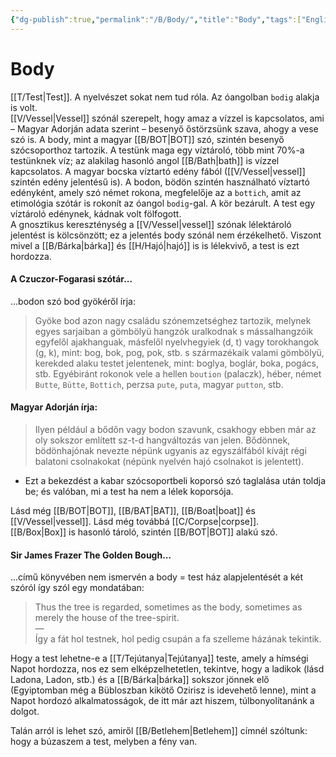 ```yaml
---
{"dg-publish":true,"permalink":"/B/Body/","title":"Body","tags":["Englishtexttranslated"],"created":"2024-10-24T16:14","updated":"2024-10-24T16:14"}
---
```



# Body

[[T/Test\|Test]]. A nyelvészet sokat nem tud róla. Az óangolban `bodig` alakja is volt.  
[[V/Vessel\|Vessel]] szónál szerepelt, hogy amaz a vízzel is kapcsolatos, ami – Magyar Adorján adata szerint – besenyő őstörzsünk szava, ahogy a vese szó is. A body, mint a magyar [[B/BOT\|BOT]] szó, szintén besenyő szócsoporthoz tartozik. A testünk maga egy víztároló, több mint 70%-a testünknek víz; az alakilag hasonló angol [[B/Bath\|bath]] is vízzel kapcsolatos. A magyar bocska víztartó edény fából ([[V/Vessel\|vessel]] szintén edény jelentésű is). A bodon, bödön szintén használható víztartó edényként, amely szó német rokona, megfelelője az a `bottich`, amit az etimológia szótár is rokonít az óangol `bodig`-gal. A kör bezárult. A test egy víztároló edénynek, kádnak volt fölfogott.  
A gnosztikus kereszténység a [[V/Vessel\|vessel]] szónak lélektároló jelentést is kölcsönzött; ez a jelentés body szónál nem érzékelhető. Viszont mivel a [[B/Bárka\|bárka]] és [[H/Hajó\|hajó]] is is lélekvivő, a test is ezt hordozza.  

#### A Czuczor-Fogarasi szótár...

...bodon szó bod gyökéről írja:  
> Gyöke bod azon nagy családu szónemzetséghez tartozik, melynek egyes sarjaiban a gömbölyü hangzók uralkodnak s mássalhangzóik egyfelől ajakhanguak, másfelől nyelvhegyiek (d, t) vagy torokhangok (g, k), mint: bog, bok, pog, pok, stb. s származékaik valami gömbölyü, kerekded alaku testet jelentenek, mint: boglya, boglár, boka, pogács, stb. Egyébiránt rokonok vele a hellen `boution` (palaczk), héber, német `Butte`, `Bütte`, `Bottich`, perzsa `pute`, `puta`, magyar `putton`, stb.  

#### Magyar Adorján írja:  

> Ilyen például a bődőn vagy bodon szavunk, csakhogy ebben már az oly sokszor említett sz-t-d hangváltozás van jelen. Bődönnek, bödönhajónak nevezte népünk ugyanis az egyszálfából kívájt régi balatoni csolnakokat (népünk nyelvén hajó csolnakot is jelentett).
- Ezt a bekezdést a kabar szócsoportbeli koporsó szó taglalása után toldja be; és valóban, mi a test ha nem a lélek koporsója.  

Lásd még [[B/BOT\|BOT]], [[B/BAT\|BAT]], [[B/Boat\|boat]] és [[V/Vessel\|vessel]]. Lásd még továbbá [[C/Corpse\|corpse]].  
[[B/Box\|Box]] is hasonló tároló, szintén [[B/BOT\|BOT]] alakú szó.  

#### Sir James Frazer The Golden Bough...  

...című könyvében nem ismervén a body = test ház alapjelentését a két szóról így szól egy mondatában:  
> Thus the tree is regarded, sometimes as the body, sometimes as merely the house of the tree-spirit.  
> —  
> Így a fát hol testnek, hol pedig csupán a fa szelleme házának tekintik.  

Hogy a test lehetne-e a [[T/Tejútanya\|Tejútanya]] teste, amely a hímségi Napot hordozza, nos ez sem elképzelhetetlen, tekintve, hogy a ladikok (lásd Ladona, Ladon, stb.) és a [[B/Bárka\|bárka]] sokszor jönnek elő (Egyiptomban még a Bübloszban kikötő Ozirisz is idevehető lenne), mint a Napot hordozó alkalmatosságok, de itt már azt hiszem, túlbonyolítanánk a dolgot.  

Talán arról is lehet szó, amiről [[B/Betlehem\|Betlehem]] címnél szóltunk: hogy a búzaszem a test, melyben a fény van.  